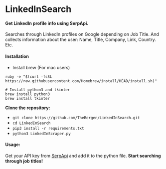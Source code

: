 # LinkedInSearch

#### Get LinkedIn profile info using SerpApi.
Searches through LinkedIn profiles on Google depending on Job Title. And collects information about the user: Name, Title, Company, Link, Country. Etc.

#### Installation
- Install brew (For mac users)
```
ruby -e "$(curl -fsSL https://raw.githubusercontent.com/Homebrew/install/HEAD/install.sh)"

# Install python3 and tkinter
brew install python3
brew install tkinter
```

**Clone the repository:**
- `git clone https://github.com/TheBergen/LinkedInSearch.git`
- `cd LinkedInSearch`
- `pip3 install -r requirements.txt`
- `python3 LinkedInScraper.py`

#### Usage:
Get your API key from [SerpApi](https://serpapi.com/manage-api-key) and add it to the python file.
**Start searching through job titles!**
